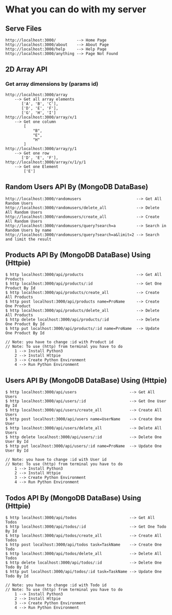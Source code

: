 # What you can do with my server
## Serve Files
    http://localhost:3000/         --> Home Page
    http://localhost:3000/about    --> About Page
    http://localhost:3000/help     --> Help Page
    http://localhost:3000/anything --> Page Not Found
## 2D Array API
### Get array dimensions by (params id)
    http://localhost:3000/array
        --> Get all array elements
           ['A', 'B', 'C'],
           ['D', 'E', 'F'],
           ['G', 'H', 'I']
    http://localhost:3000/array/x/1
        --> Get one column
            [
                "B",
                "E",
                "H"
            ]
    http://localhost:3000/array/y/1
        --> Get one row
           ['D', 'E', 'F'],
    http://localhost:3000/array/x/1/y/1
        --> Get one Element
            ['E']
## Random Users API By (MongoDB DataBase)
    http://localhost:3000/randomusers                        --> Get All Random Users
    http://localhost:3000/randomusers/delete_all             --> Delete All Random Users
    http://localhost:3000/randomusers/create_all             --> Create All Random Users
    http://localhost:3000/randomusers/query?search=a         --> Search in Random Users by name
    http://localhost:3000/randomusers/query?search=a&limit=2 --> Search and limit the result
## Products API By (MongoDB DataBase) Using (Httpie)
    $ http localhost:3000/api/products                       --> Get All Products
    $ http localhost:3000/api/products/:id                   --> Get One Product By Id
    $ http localhost:3000/api/products/create_all            --> Create All Products
    $ http post localhost:3000/api/products name=ProName     --> Create One Product
    $ http localhost:3000/api/products/delete_all            --> Delete All Products
    $ http delete localhost:3000/api/products/:id            --> Delete One Product By Id
    $ http put localhost:3000/api/products/:id name=ProName  --> Update One Product By Id

    // Note: you have to change :id with Product id
    // Note: To use (http) from terminal you have to do
        1 --> Install Python3
        2 --> Install Httpie
        3 --> Create Python Environment
        4 --> Run Python Environment
## Users API By (MongoDB DataBase) Using (Httpie)
    $ http localhost:3000/api/users                       --> Get All Users
    $ http localhost:3000/api/users/:id                   --> Get One User By Id
    $ http localhost:3000/api/users/create_all            --> Create All Users
    $ http post localhost:3000/api/users name=UserName    --> Create One User
    $ http localhost:3000/api/users/delete_all            --> Delete All Users
    $ http delete localhost:3000/api/users/:id            --> Delete One User By Id
    $ http put localhost:3000/api/users/:id name=ProName  --> Update One User By Id

    // Note: you have to change :id with User id
    // Note: To use (http) from terminal you have to do
        1 --> Install Python3
        2 --> Install Httpie
        3 --> Create Python Environment
        4 --> Run Python Environment
## Todos API By (MongoDB DataBase) Using (Httpie)
    $ http localhost:3000/api/todos                       --> Get All Todos
    $ http localhost:3000/api/todos/:id                   --> Get One Todo By Id
    $ http localhost:3000/api/todos/create_all            --> Create All Todos
    $ http post localhost:3000/api/todos task=TaskName    --> Create One Todo
    $ http localhost:3000/api/todos/delete_all            --> Delete All Todos
    $ http delete localhost:3000/api/todos/:id            --> Delete One Todo By Id
    $ http put localhost:3000/api/todos/:id task=TaskName --> Update One Todo By Id

    // Note: you have to change :id with Todo id
    // Note: To use (http) from terminal you have to do
        1 --> Install Python3
        2 --> Install Httpie
        3 --> Create Python Environment
        4 --> Run Python Environment
